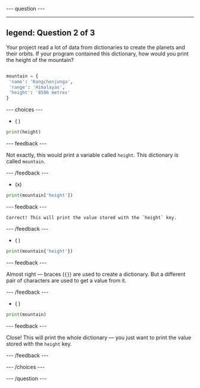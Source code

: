 --- question ---

---
legend: Question 2 of 3
---

Your project read a lot of data from dictionaries to create the planets and their orbits. If your program contained this dictionary, how would you print the height of the mountain?

```python

mountain = {
 'name': 'Kangchenjunga',
 'range': 'Himalayas',
 'height': '8586 metres'
}

```

--- choices ---

- ( )
```python
print(height)
```
  --- feedback ---

  Not exactly, this would print a variable called `height`. This dictionary is called `mountain`.

  --- /feedback ---

- (x)
```python
print(mountain['height'])
```

  --- feedback ---

    Correct! This will print the value stored with the `height` key.

  --- /feedback ---

- ( )
```python
print(mountain{'height'})
```

  --- feedback ---

  Almost right — braces (`{}`) are used to create a dictionary. But a different pair of characters are used to get a value from it.

  --- /feedback ---

- ( )
```python
print(mountain)
```

  --- feedback ---

  Close! This will print the whole dictionary — you just want to print the value stored with the `height` key.

  --- /feedback ---

--- /choices ---

--- /question ---
